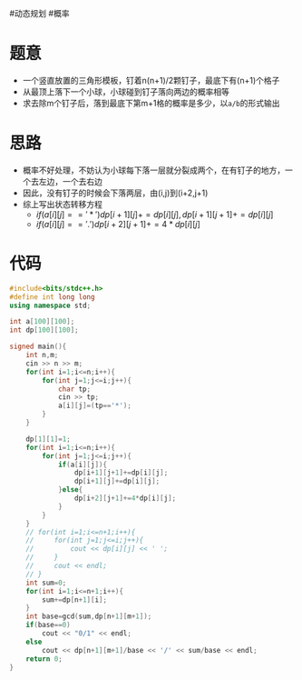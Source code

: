 #动态规划 #概率
# 题意
- 一个竖直放置的三角形模板，钉着n(n+1)/2颗钉子，最底下有(n+1)个格子
- 从最顶上落下一个小球，小球碰到钉子落向两边的概率相等
- 求去除m个钉子后，落到最底下第m+1格的概率是多少，以`a/b`的形式输出
# 思路
- 概率不好处理，不妨认为小球每下落一层就分裂成两个，在有钉子的地方，一个去左边，一个去右边
- 因此，没有钉子的时候会下落两层，由(i,j)到(i+2,j+1)
- 综上写出状态转移方程
    - $if(a[i][j]=='*') dp[i+1][j]+=dp[i][j],dp[i+1][j+1]+=dp[i][j]$
    - $if(a[i][j]=='.') dp[i+2][j+1]+=4*dp[i][j]$
# 代码
```cpp
#include<bits/stdc++.h>
#define int long long
using namespace std;

int a[100][100];
int dp[100][100];

signed main(){
    int n,m;
    cin >> n >> m;
    for(int i=1;i<=n;i++){
        for(int j=1;j<=i;j++){
            char tp;
            cin >> tp;
            a[i][j]=(tp=='*');
        }
    }

    dp[1][1]=1;
    for(int i=1;i<=n;i++){
        for(int j=1;j<=i;j++){
            if(a[i][j]){
                dp[i+1][j+1]+=dp[i][j];
                dp[i+1][j]+=dp[i][j];
            }else{
                dp[i+2][j+1]+=4*dp[i][j];
            }
        }
    }
    // for(int i=1;i<=n+1;i++){
    //     for(int j=1;j<=i;j++){
    //         cout << dp[i][j] << ' ';
    //     }
    //     cout << endl;
    // }
    int sum=0;
    for(int i=1;i<=n+1;i++){
        sum+=dp[n+1][i];
    }
    int base=gcd(sum,dp[n+1][m+1]);
    if(base==0)
        cout << "0/1" << endl;
    else
        cout << dp[n+1][m+1]/base << '/' << sum/base << endl;
    return 0;
}
```